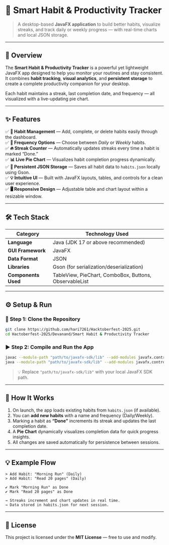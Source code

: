 # 💪 Smart Habit & Productivity Tracker  
> A desktop-based **JavaFX application** to build better habits, visualize streaks, and track daily or weekly progress — with real-time charts and local JSON storage.

---

## 🚀 Overview  
The **Smart Habit & Productivity Tracker** is a powerful yet lightweight JavaFX app designed to help you monitor your routines and stay consistent.  
It combines **habit tracking**, **visual analytics**, and **persistent storage** to create a complete productivity companion for your desktop.

Each habit maintains a streak, last completion date, and frequency — all visualized with a live-updating pie chart.

---

## ✨ Features  

✅ **🧠 Habit Management** — Add, complete, or delete habits easily through the dashboard.  
✅ **📆 Frequency Options** — Choose between *Daily* or *Weekly* habits.  
✅ **🔥 Streak Counter** — Automatically updates streaks every time a habit is marked “Done.”  
✅ **📊 Live Pie Chart** — Visualizes habit completion progress dynamically.  
✅ **💾 Persistent JSON Storage** — Saves all habit data to `habits.json` locally using Gson.  
✅ **💡 Intuitive UI** — Built with JavaFX layouts, tables, and controls for a clean user experience.  
✅ **🖥 Responsive Design** — Adjustable table and chart layout within a resizable window.

---

## 🛠️ Tech Stack  

| Category | Technology Used |
|-----------|----------------|
| **Language** | Java (JDK 17 or above recommended) |
| **GUI Framework** | JavaFX |
| **Data Format** | JSON |
| **Libraries** | Gson (for serialization/deserialization) |
| **Components Used** | TableView, PieChart, ComboBox, Buttons, ObservableList |

---

## ⚙️ Setup & Run  

### 🧩 Step 1: Clone the Repository  
```bash
git clone https://github.com/hari7261/Hacktoberfest-2025.git
cd Hactoberfest-2025/Devanand/Smart Habit & Productivity Tracker
```

### ▶️ Step 2: Compile and Run the App  
```bash
javac --module-path "path/to/javafx-sdk/lib" --add-modules javafx.controls,javafx.fxml HabitTrackerApp.java
java --module-path "path/to/javafx-sdk/lib" --add-modules javafx.controls,javafx.fxml HabitTrackerApp
```

> 💡 Replace `"path/to/javafx-sdk/lib"` with your local JavaFX SDK path.

---

## 🧠 How It Works  

1. On launch, the app loads existing habits from `habits.json` (if available).  
2. You can **add new habits** with a name and frequency (Daily/Weekly).  
3. Marking a habit as **“Done”** increments its streak and updates the last completion date.  
4. A **Pie Chart** dynamically visualizes completion data for quick progress insights.  
5. All changes are saved automatically for persistence between sessions.

---

## 💡 Example Flow  

```
> Add Habit: "Morning Run" (Daily)
> Add Habit: "Read 20 pages" (Daily)

✔ Mark "Morning Run" as Done
✔ Mark "Read 20 pages" as Done

→ Streaks increment and chart updates in real time.
→ Data stored in habits.json for next session.
```

---
## 🪪 License  
This project is licensed under the **MIT License** — free to use and modify.  
